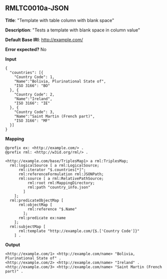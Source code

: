 ## RMLTC0010a-JSON

**Title**: "Template with table column with blank space"

**Description**: "Tests a template with blank space in column value"

**Default Base IRI**: http://example.com/

**Error expected?** No

**Input**
```
{
  "countries": [{
    "Country Code": 1,
    "Name":"Bolivia, Plurinational State of",
    "ISO 3166": "BO"
  }, {
    "Country Code": 2,
    "Name":"Ireland",
    "ISO 3166": "IE"
  }, {
    "Country Code": 3,
    "Name":"Saint Martin (French part)",
    "ISO 3166": "MF"
  }]
}

```

**Mapping**
```
@prefix ex: <http://example.com/> .
@prefix rml: <http://w3id.org/rml/> .

<http://example.com/base/TriplesMap1> a rml:TriplesMap;
  rml:logicalSource [ a rml:LogicalSource;
      rml:iterator "$.countries[*]";
      rml:referenceFormulation rml:JSONPath;
      rml:source [ a rml:RelativePathSource;
          rml:root rml:MappingDirectory;
          rml:path "country_info.json"
        ]
    ];
  rml:predicateObjectMap [
      rml:objectMap [
          rml:reference "$.Name"
        ];
      rml:predicate ex:name
    ];
  rml:subjectMap [
      rml:template "http://example.com/{$.['Country Code']}"
    ] .

```

**Output**
```
<http://example.com/1> <http://example.com/name> "Bolivia, Plurinational State of" .
<http://example.com/2> <http://example.com/name> "Ireland" .
<http://example.com/3> <http://example.com/name> "Saint Martin (French part)" .


```

